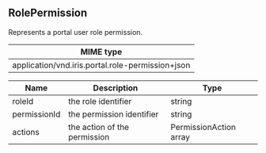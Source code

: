 ## RolePermission

Represents a portal user role permission.

| MIME type                                 |
|-------------------------------------------|
| application/vnd.iris.portal.role-permission+json|

| Name                     | Description                                    | Type                         |
|--------------------------|------------------------------------------------|------------------------------|
| roleId                   | the role identifier                            | string                       |
| permissionId             | the permission identifier                      | string                       |
| actions                  | the action of the permission                   | PermissionAction array       |